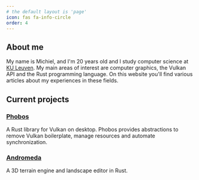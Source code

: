 ```yaml
---
# the default layout is 'page'
icon: fas fa-info-circle
order: 4
---
```


## About me

My name is Michiel, and I'm 20 years old and I study computer science at [KU Leuven](https://www.kuleuven.be/english/kuleuven/index.html). My main
areas of interest are computer graphics, the Vulkan API and the Rust programming language. On this website you'll find various
articles about my experiences in these fields.

## Current projects

### [Phobos](https://github.com/NotAPenguin0/phobos-rs)

A Rust library for Vulkan on desktop. Phobos provides abstractions to remove Vulkan boilerplate, manage resources and automate
synchronization.

### [Andromeda](https://github.com/NotAPenguin0/andromeda-rs)

A 3D terrain engine and landscape editor in Rust.


<!-- Send data to GoatCounter -->
<script data-goatcounter="https://notapenguin.goatcounter.com/count"
async src="//gc.zgo.at/count.js"></script>